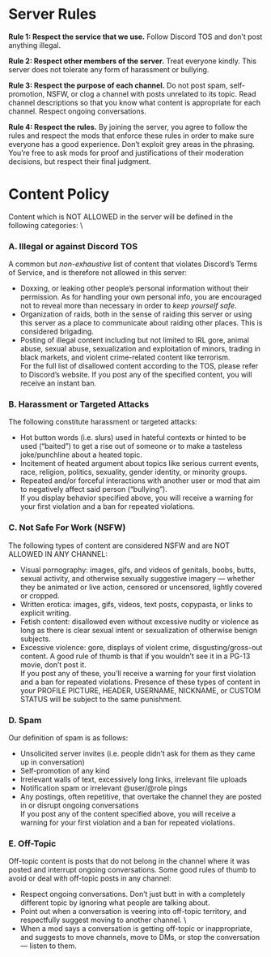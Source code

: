 # Server Rules
**Rule 1: Respect the service that we use.** Follow Discord TOS and don’t post anything illegal.

**Rule 2: Respect other members of the server.** Treat everyone kindly. This server does not tolerate any form of harassment or bullying.

**Rule 3: Respect the purpose of each channel.** Do not post spam, self-promotion, NSFW, or clog a channel with posts unrelated to its topic. Read channel descriptions so that you know what content is appropriate for each channel. Respect ongoing conversations.

**Rule 4: Respect the rules.** By joining the server, you agree to follow the rules and respect the mods that enforce these rules in order to make sure everyone has a good experience. Don’t exploit grey areas in the phrasing. You’re free to ask mods for proof and justifications of their moderation decisions, but respect their final judgment.

# Content Policy
Content which is NOT ALLOWED in the server will be defined in the following categories: \

### A. Illegal or against Discord TOS
A common but *non-exhaustive* list of content that violates Discord’s Terms of Service, and is therefore not allowed in this server:
- Doxxing, or leaking other people’s personal information without their permission. As for handling your own personal info, you are encouraged not to reveal more than necessary in order to *keep yourself safe*.
- Organization of raids, both in the sense of raiding this server or using this server as a place to communicate about raiding other places. This is considered brigading.
- Posting of illegal content including but not limited to IRL gore, animal abuse, sexual abuse, sexualization and exploitation of minors, trading in black markets, and violent crime-related content like terrorism. \
For the full list of disallowed content according to the TOS, please refer to Discord’s website. If you post any of the specified content, you will receive an instant ban.
  
### B. Harassment or Targeted Attacks
The following constitute harassment or targeted attacks:
- Hot button words (i.e. slurs) used in hateful contexts or hinted to be used (“baited”) to get a rise out of someone or to make a tasteless joke/punchline about a heated topic.
- Incitement of heated argument about topics like serious current events, race, religion, politics, sexuality, gender identity, or minority groups.
- Repeated and/or forceful interactions with another user or mod that aim to negatively affect said person (“bullying”). \
If you display behavior specified above, you will receive a warning for your first violation and a ban for repeated violations.
  
### C. Not Safe For Work (NSFW)
The following types of content are considered NSFW and are NOT ALLOWED IN ANY CHANNEL:
- Visual pornography: images, gifs, and videos of genitals, boobs, butts, sexual activity, and otherwise sexually suggestive imagery — whether they be animated or live action, censored or uncensored, lightly covered or cropped.
- Written erotica: images, gifs, videos, text posts, copypasta, or links to explicit writing.
- Fetish content: disallowed even without excessive nudity or violence as long as there is clear sexual intent or sexualization of otherwise benign subjects.
- Excessive violence: gore, displays of violent crime, disgusting/gross-out content. A good rule of thumb is that if you wouldn’t see it in a PG-13 movie, don’t post it. \
If you post any of these, you’ll receive a warning for your first violation and a ban for repeated violations. Presence of these types of content in your PROFILE PICTURE, HEADER, USERNAME, NICKNAME, or CUSTOM STATUS will be subject to the same punishment.

### D. Spam
Our definition of spam is as follows:
- Unsolicited server invites (i.e. people didn’t ask for them as they came up in conversation)
- Self-promotion of any kind
- Irrelevant walls of text, excessively long links, irrelevant file uploads
- Notification spam or irrelevant @user/@role pings
- Any postings, often repetitive, that overtake the channel they are posted in or disrupt ongoing conversations \
If you post any of the content specified above, you will receive a warning for your first violation and a ban for repeated violations.

### E. Off-Topic
Off-topic content is posts that do not belong in the channel where it was posted and interrupt ongoing conversations. Some good rules of thumb to avoid or deal with off-topic posts in any channel:
- Respect ongoing conversations. Don’t just butt in with a completely different topic by ignoring what people are talking about.
- Point out when a conversation is veering into off-topic territory, and respectfully suggest moving to another channel. \
- When a mod says a conversation is getting off-topic or inappropriate, and suggests to move channels, move to DMs, or stop the conversation — listen to them.
‎‎
